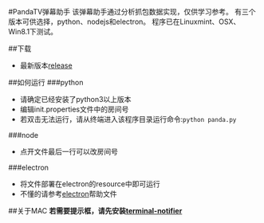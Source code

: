 #PandaTV弹幕助手
该弹幕助手通过分析抓包数据实现，仅供学习参考。
有三个版本可供选择，python、nodejs和electron。
程序已在Linuxmint、OSX、Win8.1下测试。

##下载
- 最新版本[release](https://github.com/zephyrzoom/pandatv/releases)

##如何运行
###python
- 请确定已经安装了python3以上版本
- 编辑init.properties文件中的房间号
- 若双击无法运行，请从终端进入该程序目录运行命令:`python panda.py`

###node
- 点开文件最后一行可以改房间号

###electron
- 将文件部署在electron的resource中即可运行
- 不懂的请参考[electron](https://github.com/electron/electron)帮助文件

##关于MAC
**若需要提示框，请先安装[terminal-notifier](https://github.com/julienXX/terminal-notifier)**
